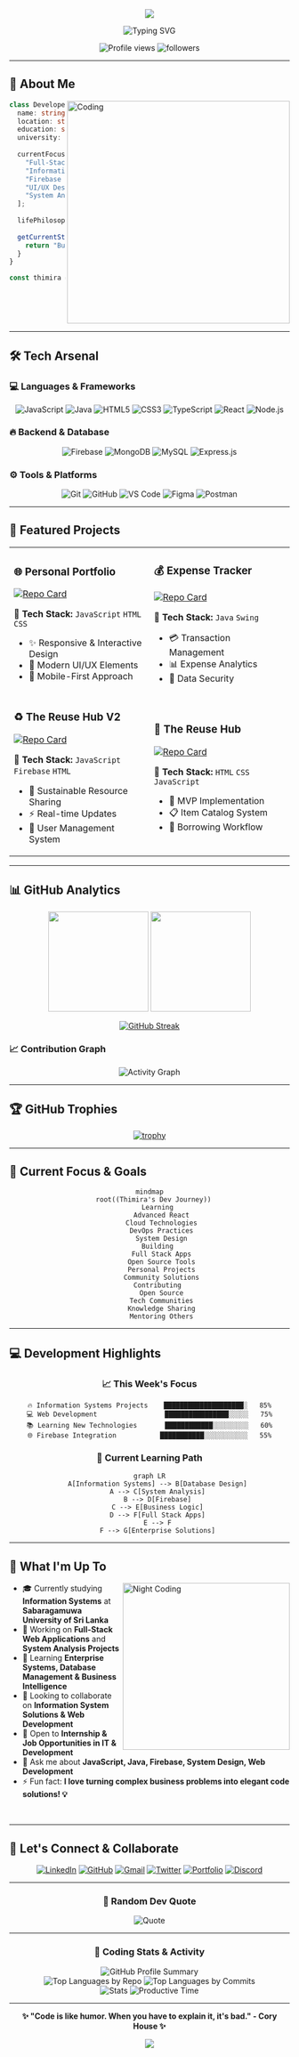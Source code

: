 <div align="center">

<!-- Animated Header -->
<img src="https://capsule-render.vercel.app/api?type=waving&color=gradient&height=200&section=header&text=Thimira%20Niranjaya&fontSize=80&fontAlignY=35&animation=twinkling&fontColor=gradient" />

<!-- Typing Animation -->
<p align="center">
  <img src="https://readme-typing-svg.herokuapp.com?font=Fira+Code&weight=600&size=28&duration=3000&pause=1000&color=00D9FF&center=true&vCenter=true&multiline=true&width=600&height=100&lines=Information+Systems+Student;Full-Stack+Developer;Problem+Solver;Tech+Enthusiast" alt="Typing SVG" />
</p>

<!-- Profile Views Counter -->
<p align="center"> 
  <img src="https://komarev.com/ghpvc/?username=thimira20011&label=Profile%20Views&color=0e75b6&style=for-the-badge" alt="Profile views" />
  <img src="https://img.shields.io/github/followers/thimira20011?label=Followers&style=for-the-badge&color=0e75b6" alt="followers" />
</p>

</div>

---

## 🚀 About Me

<img align="right" alt="Coding" width="400" src="https://cdn.dribbble.com/users/1162077/screenshots/3848914/programmer.gif">

```typescript
class Developer {
  name: string = "Thimira Niranjaya";
  location: string = "Sri Lanka 🇱🇰";
  education: string = "Information Systems Student";
  university: string = "Sabaragamuwa University of Sri Lanka";
  
  currentFocus: string[] = [
    "Full-Stack Development",
    "Information Systems",
    "Firebase Integration",
    "UI/UX Design",
    "System Analysis & Design"
  ];
  
  lifePhilosophy: string = "Code is poetry written in logic";
  
  getCurrentStatus(): string {
    return "Building innovative solutions through Information Systems 🎓";
  }
}

const thimira = new Developer();
```

<br clear="both">

---

## 🛠️ Tech Arsenal

### 💻 Languages & Frameworks
<div align="center">

![JavaScript](https://img.shields.io/badge/JavaScript-323330?style=for-the-badge&logo=javascript&logoColor=F7DF1E)
![Java](https://img.shields.io/badge/Java-ED8B00?style=for-the-badge&logo=openjdk&logoColor=white)
![HTML5](https://img.shields.io/badge/HTML5-E34F26?style=for-the-badge&logo=html5&logoColor=white)
![CSS3](https://img.shields.io/badge/CSS3-1572B6?style=for-the-badge&logo=css3&logoColor=white)
![TypeScript](https://img.shields.io/badge/TypeScript-007ACC?style=for-the-badge&logo=typescript&logoColor=white)
![React](https://img.shields.io/badge/React-20232A?style=for-the-badge&logo=react&logoColor=61DAFB)
![Node.js](https://img.shields.io/badge/Node.js-339933?style=for-the-badge&logo=nodedotjs&logoColor=white)

</div>

### 🔥 Backend & Database
<div align="center">

![Firebase](https://img.shields.io/badge/Firebase-039BE5?style=for-the-badge&logo=Firebase&logoColor=white)
![MongoDB](https://img.shields.io/badge/MongoDB-4EA94B?style=for-the-badge&logo=mongodb&logoColor=white)
![MySQL](https://img.shields.io/badge/MySQL-005C84?style=for-the-badge&logo=mysql&logoColor=white)
![Express.js](https://img.shields.io/badge/Express.js-000000?style=for-the-badge&logo=express&logoColor=white)

</div>

### ⚙️ Tools & Platforms
<div align="center">

![Git](https://img.shields.io/badge/GIT-E44C30?style=for-the-badge&logo=git&logoColor=white)
![GitHub](https://img.shields.io/badge/GitHub-100000?style=for-the-badge&logo=github&logoColor=white)
![VS Code](https://img.shields.io/badge/Visual_Studio_Code-0078D4?style=for-the-badge&logo=visual%20studio%20code&logoColor=white)
![Figma](https://img.shields.io/badge/Figma-F24E1E?style=for-the-badge&logo=figma&logoColor=white)
![Postman](https://img.shields.io/badge/Postman-FF6C37?style=for-the-badge&logo=Postman&logoColor=white)

</div>

---

## 🎯 Featured Projects

<div align="center">

<table>
<tr>
<td width="50%">

### 🌐 Personal Portfolio
[![Repo Card](https://github-readme-stats.vercel.app/api/pin/?username=thimira20011&repo=personal-portfolio&theme=radical&hide_border=true)](https://github.com/thimira20011/personal-portfolio)

**🔧 Tech Stack:** `JavaScript` `HTML` `CSS`
- ✨ Responsive & Interactive Design
- 🎨 Modern UI/UX Elements
- 📱 Mobile-First Approach

</td>
<td width="50%">

### 💰 Expense Tracker
[![Repo Card](https://github-readme-stats.vercel.app/api/pin/?username=thimira20011&repo=expense-tracker&theme=radical&hide_border=true)](https://github.com/thimira20011/expense-tracker)

**🔧 Tech Stack:** `Java` `Swing`
- 💳 Transaction Management
- 📊 Expense Analytics
- 🔐 Data Security

</td>
</tr>
<tr>
<td width="50%">

### ♻️ The Reuse Hub V2
[![Repo Card](https://github-readme-stats.vercel.app/api/pin/?username=thimira20011&repo=the-reuse-hub-v2&theme=radical&hide_border=true)](https://github.com/thimira20011/the-reuse-hub-v2)

**🔧 Tech Stack:** `JavaScript` `Firebase` `HTML`
- 🌱 Sustainable Resource Sharing
- ⚡ Real-time Updates
- 👥 User Management System

</td>
<td width="50%">

### 🏪 The Reuse Hub
[![Repo Card](https://github-readme-stats.vercel.app/api/pin/?username=thimira20011&repo=the-reuse-hub&theme=radical&hide_border=true)](https://github.com/thimira20011/the-reuse-hub)

**🔧 Tech Stack:** `HTML` `CSS` `JavaScript`
- 🎯 MVP Implementation
- 📋 Item Catalog System
- 🔄 Borrowing Workflow

</td>
</tr>
</table>

</div>

---

## 📊 GitHub Analytics

<div align="center">
  
<img height="180em" src="https://github-readme-stats.vercel.app/api?username=thimira20011&show_icons=true&theme=radical&hide_border=true&count_private=true"/>
<img height="180em" src="https://github-readme-stats.vercel.app/api/top-langs/?username=thimira20011&layout=compact&theme=radical&hide_border=true"/>

</div>

<div align="center">
  
[![GitHub Streak](https://github-readme-streak-stats.herokuapp.com/?user=thimira20011&theme=radical&hide_border=true)](https://git.io/streak-stats)

</div>

### 📈 Contribution Graph
<div align="center">

![Activity Graph](https://github-readme-activity-graph.vercel.app/graph?username=thimira20011&theme=react-dark&hide_border=true)

</div>

---

## 🏆 GitHub Trophies

<div align="center">

[![trophy](https://github-profile-trophy.vercel.app/?username=thimira20011&theme=radical&no-frame=true&margin-w=15&margin-h=15&column=7)](https://github.com/ryo-ma/github-profile-trophy)

</div>

---

## 🎨 Current Focus & Goals

<div align="center">

```mermaid
mindmap
  root((Thimira's Dev Journey))
    Learning
      Advanced React
      Cloud Technologies
      DevOps Practices
      System Design
    Building
      Full Stack Apps
      Open Source Tools
      Personal Projects
      Community Solutions
    Contributing
      Open Source
      Tech Communities
      Knowledge Sharing
      Mentoring Others
```

</div>

---

## 💻 Development Highlights

<div align="center">

### 📈 This Week's Focus
```text
🔥 Information Systems Projects    ████████████████████░   85%
💻 Web Development                 ████████████████░░░░░   75%
📚 Learning New Technologies       ████████████░░░░░░░░░   60%
🌐 Firebase Integration           ███████████░░░░░░░░░░░   55%
```

### 🎯 Current Learning Path
```mermaid
graph LR
    A[Information Systems] --> B[Database Design]
    A --> C[System Analysis]
    B --> D[Firebase]
    C --> E[Business Logic]
    D --> F[Full Stack Apps]
    E --> F
    F --> G[Enterprise Solutions]
```

</div>

---

## 🌟 What I'm Up To

<img align="right" alt="Night Coding" width="300" src="https://media.giphy.com/media/L1R1tvI9svkIWwpVYr/giphy.gif">

- 🎓 Currently studying **Information Systems** at **Sabaragamuwa University of Sri Lanka**
- 🔭 Working on **Full-Stack Web Applications** and **System Analysis Projects**
- 🌱 Learning **Enterprise Systems, Database Management & Business Intelligence**
- 👯 Looking to collaborate on **Information System Solutions & Web Development**
- 🤝 Open to **Internship & Job Opportunities in IT & Development**
- 💬 Ask me about **JavaScript, Java, Firebase, System Design, Web Development**
- ⚡ Fun fact: **I love turning complex business problems into elegant code solutions! 💡**

<br clear="both">

---

## 🤝 Let's Connect & Collaborate

<div align="center">

[![LinkedIn](https://img.shields.io/badge/LinkedIn-0077B5?style=for-the-badge&logo=linkedin&logoColor=white)](linkedin.com/in/thimira-niranjaya-keerthiwansha)
[![GitHub](https://img.shields.io/badge/GitHub-100000?style=for-the-badge&logo=github&logoColor=white)](https://github.com/thimira20011)
[![Gmail](https://img.shields.io/badge/Gmail-D14836?style=for-the-badge&logo=gmail&logoColor=white)](mailto:tnirajaya2001@gmail.com)
[![Twitter](https://img.shields.io/badge/Twitter-1DA1F2?style=for-the-badge&logo=twitter&logoColor=white)](https://x.com/TNiranjaya20011)
[![Portfolio](https://img.shields.io/badge/Portfolio-FF5722?style=for-the-badge&logo=google-chrome&logoColor=white)](https://thimira20011.github.io/personal-portfolio/)
[![Discord](https://img.shields.io/badge/Discord-5865F2?style=for-the-badge&logo=discord&logoColor=white)](https://discord.gg/uNKFgMNr)
</div>

---

<div align="center">

### 💭 Random Dev Quote

![Quote](https://quotes-github-readme.vercel.app/api?type=horizontal&theme=radical)

</div>

---

<div align="center">

### 🎯 Coding Stats & Activity

<img src="https://github-profile-summary-cards.vercel.app/api/cards/profile-details?username=thimira20011&theme=radical" alt="GitHub Profile Summary"/>

</div>

<div align="center">
  
<img src="https://github-profile-summary-cards.vercel.app/api/cards/repos-per-language?username=thimira20011&theme=radical" alt="Top Languages by Repo"/>
<img src="https://github-profile-summary-cards.vercel.app/api/cards/most-commit-language?username=thimira20011&theme=radical" alt="Top Languages by Commits"/>

</div>

<div align="center">

<img src="https://github-profile-summary-cards.vercel.app/api/cards/stats?username=thimira20011&theme=radical" alt="Stats"/>
<img src="https://github-profile-summary-cards.vercel.app/api/cards/productive-time?username=thimira20011&theme=radical&utcOffset=5.5" alt="Productive Time"/>

</div>

---

<div align="center">

**✨ "Code is like humor. When you have to explain it, it's bad." - Cory House ✨**

<img src="https://capsule-render.vercel.app/api?type=waving&color=gradient&height=100&section=footer"/>

</div>
